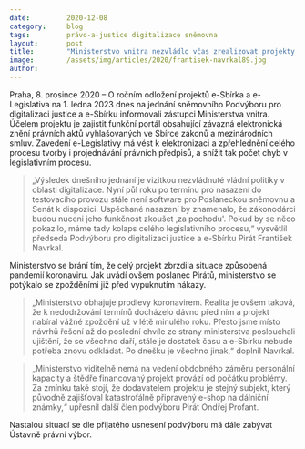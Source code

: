 ```yaml
---
date:         2020-12-08
category:     blog
tags:         právo-a-justice digitalizace sněmovna
layout:       post
title:        "Ministerstvo vnitra nezvládlo včas zrealizovat projekty e-Sbírka a e-Legislativa. Digitální tvorba zákonů se už podruhé odsouvá"
image:        /assets/img/articles/2020/frantisek-navrkal89.jpg
author:       
---
```




Praha, 8. prosince 2020 – O ročním odložení projektů e-Sbírka a e-Legislativa na 1. ledna 2023 dnes na jednání sněmovního Podvýboru pro digitalizaci justice a e-Sbírku informovali zástupci Ministerstva vnitra. Účelem projektu je zajistit funkční portál obsahující závazná elektronická znění právních aktů vyhlašovaných ve Sbírce zákonů a mezinárodních smluv. Zavedení e-Legislativy má vést k elektronizaci a zpřehlednění celého procesu tvorby i projednávání právních předpisů, a snížit tak počet chyb v legislativním procesu.

> „Výsledek dnešního jednání je vizitkou nezvládnuté vládní politiky v oblasti digitalizace. Nyní půl roku po termínu pro nasazení do testovacího provozu stále není software pro Poslaneckou sněmovnu a Senát k dispozici. Uspěchané nasazení by znamenalo, že zákonodárci budou nuceni jeho funkčnost zkoušet ‚za pochodu'. Pokud by se něco pokazilo, máme tady kolaps celého legislativního procesu,“ vysvětlil předseda Podvýboru pro digitalizaci justice a e-Sbírku Pirát František Navrkal.

Ministerstvo se brání tím, že celý projekt zbrzdila situace způsobená pandemií koronaviru. Jak uvádí ovšem poslanec Pirátů, ministerstvo se potýkalo se zpožděními již před vypuknutím nákazy.

> „Ministerstvo obhajuje prodlevy koronavirem. Realita je ovšem taková, že k nedodržování termínů docházelo dávno před ním a projekt nabíral vážné zpoždění už v létě minulého roku. Přesto jsme místo návrhů řešení až do poslední chvíle ze strany ministerstva poslouchali ujištění, že se všechno daří, stále je dostatek času a e-Sbírku nebude potřeba znovu odkládat. Po dnešku je všechno jinak,“ doplnil Navrkal.

> „Ministerstvo viditelně nemá na vedení obdobného záměru personální kapacity a štědře financovaný projekt provází od počátku problémy. Za zmínku také stojí, že dodavatelem projektu je stejný subjekt, který původně zajišťoval katastrofálně připravený e-shop na dálniční známky,“ upřesnil další člen podvýboru Pirát Ondřej Profant. 

Nastalou situací se dle přijatého usnesení podvýboru má dále zabývat Ústavně právní výbor.

 
